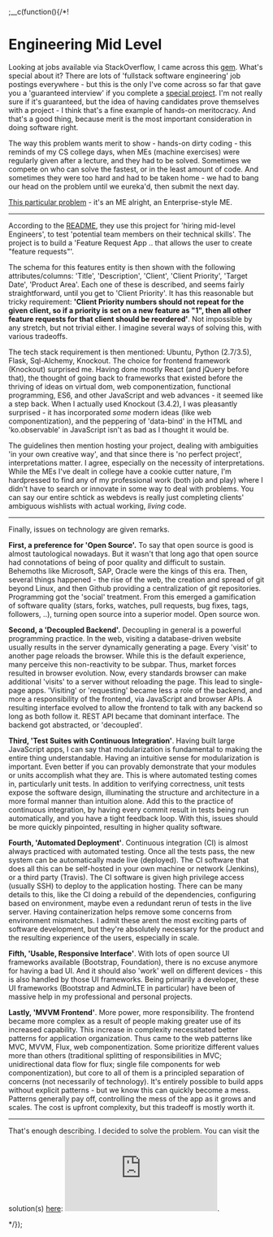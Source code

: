 
;__c(function(){/*!

# Engineering Mid Level

Looking at jobs available via StackOverflow, I came across this [gem](https://stackoverflow.com/jobs/109401/full-stack-software-engineer-britecore). What's special about it? There are lots of 'fullstack software engineering' job postings everywhere - but this is the only I've come across so far that gave you a 'guaranteed interview' if you complete a [special project](https://github.com/IntuitiveWebSolutions/EngineeringMidLevel). I'm not really sure if it's guaranteed, but the idea of having candidates prove themselves with a project - I think that's a fine example of hands-on meritocracy. And that's a good thing, because merit is the most important consideration in doing software right. 

The way this problem wants merit to show - hands-on dirty coding - this reminds of my CS college days, when MEs (machine exercises) were regularly given after a lecture, and they had to be solved. Sometimes we compete on who can solve the fastest, or in the least amount of code. And sometimes they were too hard and had to be taken home - we had to bang our head on the problem until we eureka'd, then submit the next day. 

[This particular problem](https://github.com/IntuitiveWebSolutions/EngineeringMidLevel) - it's an ME alright, an Enterprise-style ME.

---

According to the [README](https://github.com/IntuitiveWebSolutions/EngineeringMidLevel), they use this project for 'hiring mid-level Engineers', to test 'potential team members on their technical skills'. The project is to build a 'Feature Request App .. that allows the user to create "feature requests"'. 

The schema for this features entity is then shown with the following attributes/columns: 'Title', 'Description', 'Client', 'Client Priority', 'Target Date', 'Product Area'. Each one of these is described, and seems fairly straightforward, until you get to 'Client Priority'. It has this reasonable but tricky requirement: **'Client Priority numbers should not repeat for the given client, so if a priority is set on a new feature as "1", then all other feature requests for that client should be reordered'**. Not impossible by any stretch, but not trivial either. I imagine several ways of solving this, with various tradeoffs.

The tech stack requirement is then mentioned: Ubuntu, Python (2.7/3.5), Flask, Sql-Alchemy, Knockout. The choice for frontend framework (Knockout) surprised me. Having done mostly React (and jQuery before that), the thought of going back to frameworks that existed before the thriving of ideas on virtual dom, web componentization, functional programming, ES6, and other JavaScript and web advances - it seemed like a step back. When I actually used Knockout (3.4.2), I was pleasantly surprised - it has incorporated *some* modern ideas (like web componentization), and the peppering of 'data-bind' in the HTML and 'ko.observable' in JavaScript isn't as bad as I thought it would be.

The guidelines then mention hosting your project, dealing with ambiguities 'in your own creative way', and that since there is 'no perfect project', interpretations matter. I agree, especially on the necessity of interpretations. While the MEs I've dealt in college have a cookie cutter nature, I'm hardpressed to find any of my professional work (both job and play) where I didn't have to search or innovate in some way to deal with problems. You can say our entire schtick as webdevs is really just completing clients' ambiguous wishlists with actual working, *living* code.

---

Finally, issues on technology are given remarks.

**First, a preference for 'Open Source'.** To say that open source is good is almost tautological nowadays. But it wasn't that long ago that open source had connotations of being of poor quality and difficult to sustain. Behemoths like Microsoft, SAP, Oracle were the kings of this era. Then, several things happened - the rise of the web, the creation and spread of git beyond Linux, and then Github providing a centralization of git repositories. Programming got the 'social' treatment. From this emerged a gamification of software quality (stars, forks, watches, pull requests, bug fixes, tags, followers, ..), turning open source into a superior model. Open source won.

**Second, a 'Decoupled Backend'.** Decoupling in general is a powerful programming practice. In the web, visiting a database-driven website usually results in the server dynamically generating a page. Every 'visit' to another page reloads the browser. While this is the default experience, many perceive this non-reactivity to be subpar. Thus, market forces resulted in browser evolution. Now, every standards browser can make additional 'visits' to a server without reloading the page. This lead to single-page apps. 'Visiting' or 'requesting' became less a role of the backend, and more a responsibility of the frontend, via JavaScript and browser APIs. A resulting interface evolved to allow the frontend to talk with any backend so long as both follow it. REST API became that dominant interface. The backend got abstracted, or 'decoupled'.

**Third, 'Test Suites with Continuous Integration'**. Having built large JavaScript apps, I can say that modularization is fundamental to making the entire thing understandable. Having an intuitive sense for modularization is important. Even better if you can provably demonstrate that your modules or units accomplish what they are. This is where automated testing comes in, particularly unit tests. In addition to verifying correctness, unit tests expose the software design, illuminating the structure and architecture in a more formal manner than intuition alone. Add this to the practice of continuous integration, by having every commit result in tests being run automatically, and you have a tight feedback loop. With this, issues should be more quickly pinpointed, resulting in higher quality software.

**Fourth, 'Automated Deployment'**. Continuous integration (CI) is almost always practiced with automated testing. Once all the tests pass, the new system can be automatically made live (deployed). The CI software that does all this can be self-hosted in your own machine or network (Jenkins), or a third party (Travis). The CI software is given high privilege access (usually SSH) to deploy to the application hosting. There can be many details to this, like the CI doing a rebuild of the dependencies, configuring based on environment, maybe even a redundant rerun of tests in the live server. Having containerization helps remove some concerns from environment mismatches. I admit these arent the most exciting parts of software development, but they're absolutely necessary for the product and the resulting experience of the users, especially in scale.

**Fifth, 'Usable, Responsive Interface'**. With lots of open source UI frameworks available (Bootstrap, Foundation), there is no excuse anymore for having a bad UI. And it should also 'work' well on different devices - this is also handled by those UI frameworks. Being primarily a developer, these UI frameworks (Bootstrap and AdminLTE in particular) have been of massive help in my professional and personal projects.

**Lastly, 'MVVM Frontend'**. More power, more responsibility. The frontend became more complex as a result of people making greater use of its increased capability. This increase in complexity necessitated better patterns for application organization. Thus came to the web patterns like MVC, MVVM, Flux, web componentization. Some prioritize different values more than others (traditional splitting of responsibilities in MVC; unidirectional data flow for flux; single file components for web componentization), but core to all of them is a principled separation of concerns (not necessarily of technology). It's entirely possible to build apps without explicit patterns - but we know this can quickly become a mess. Patterns generally pay off, controlling the mess of the app as it grows and scales. The cost is upfront complexity, but this tradeoff is mostly worth it.

---

That's enough describing. I decided to solve the problem. You can visit the solution(s) [here](https://github.com/ajbodev/engineering-mid-level): <iframe class='github__eml' src='https://ghbtns.com/github-btn.html?user=ajbodev&repo=engineering-mid-level&type=watch&count=true&v=2' frameborder='0' scrolling='0'></iframe>.

<!--
* [Frontend](#/content/tech/engineering-mid-level/frontend)
* [Servers](#/content/tech/engineering-mid-level/servers)
-->
<!--
* Am I going to code or not ..
* My solution ..
  * Different servers.
-->

[//]: # (@~|tech/engineering-mid-level|~@)


*/});

